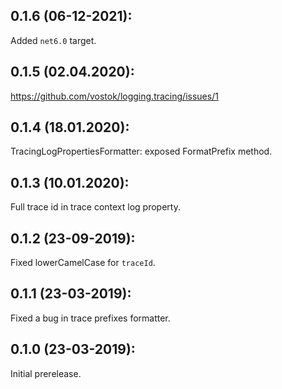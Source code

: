 ## 0.1.6 (06-12-2021):

Added `net6.0` target.

## 0.1.5 (02.04.2020):

https://github.com/vostok/logging.tracing/issues/1

## 0.1.4 (18.01.2020):

TracingLogPropertiesFormatter: exposed FormatPrefix method.

## 0.1.3 (10.01.2020):

Full trace id in trace context log property.

## 0.1.2 (23-09-2019):

Fixed lowerCamelCase for `traceId`.

## 0.1.1 (23-03-2019): 

Fixed a bug in trace prefixes formatter.

## 0.1.0 (23-03-2019): 

Initial prerelease.